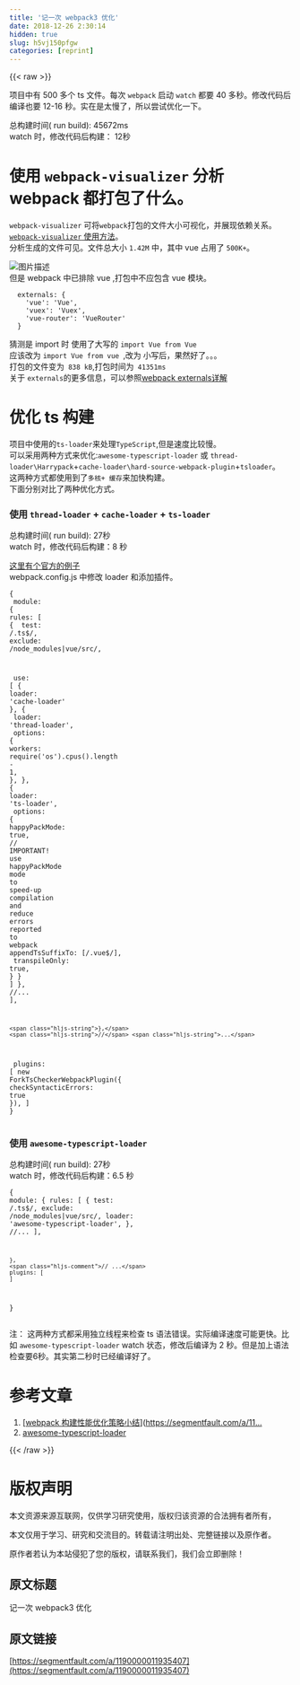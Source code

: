 ```yaml
---
title: '记一次 webpack3 优化' 
date: 2018-12-26 2:30:14
hidden: true
slug: h5vj150pfgw
categories: [reprint]
---
```


{{< raw >}}

                    
<p>项目中有 500 多个 ts 文件。每次 <code>webpack</code> 启动 <code>watch</code> 都要 40 多秒。修改代码后编译也要 12-16 秒。实在是太慢了，所以尝试优化一下。</p>
<p>总构建时间( run build): 45672ms<br>watch 时，修改代码后构建： 12秒</p>
<h1 id="articleHeader0">使用 <code>webpack-visualizer</code> 分析 webpack 都打包了什么。</h1>
<p><code>webpack-visualizer</code> 可将<code>webpack</code>打包的文件大小可视化，并展现依赖关系。<br><a href="http://chrisbateman.github.io/webpack-visualizer/" rel="nofollow noreferrer" target="_blank"> <code>webpack-visualizer</code> 使用方法</a>。<br>分析生成的文件可见。文件总大小 <code>1.42M</code> 中，其中 vue 占用了 <code>500K+</code>。</p>
<p><span class="img-wrap"><img data-src="/img/bVYe2I?w=569&amp;h=618" src="https://static.alili.tech/img/bVYe2I?w=569&amp;h=618" alt="图片描述" title="图片描述" style="cursor: pointer; display: inline;"></span><br>但是 webpack 中已排除 vue ,打包中不应包含 vue 模块。</p>
<div class="widget-codetool" style="display:none;">
      <div class="widget-codetool--inner">
      <span class="selectCode code-tool" data-toggle="tooltip" data-placement="top" title="" data-original-title="全选"></span>
      <span type="button" class="copyCode code-tool" data-toggle="tooltip" data-placement="top" data-clipboard-text="  externals: {
    'vue': 'Vue',
    'vuex': 'Vuex',
    'vue-router': 'VueRouter'
  }" title="" data-original-title="复制"></span>
      <span type="button" class="saveToNote code-tool" data-toggle="tooltip" data-placement="top" title="" data-original-title="放进笔记"></span>
      </div>
      </div><pre class="hljs less"><code>  <span class="hljs-attribute">externals</span>: {
    <span class="hljs-string">'vue'</span>: <span class="hljs-string">'Vue'</span>,
    <span class="hljs-string">'vuex'</span>: <span class="hljs-string">'Vuex'</span>,
    <span class="hljs-string">'vue-router'</span>: <span class="hljs-string">'VueRouter'</span>
  }</code></pre>
<p>猜测是 import 时 使用了大写的 <code>import Vue from Vue</code><br>应该改为 <code>import Vue from vue </code>,改为 小写后，果然好了。。。<br>打包的文件变为<code> 838 kB</code>,打包时间为<code> 41351ms</code><br>关于 <code>externals</code>的更多信息，可以参照<a href="http://www.tangshuang.net/3343.html" rel="nofollow noreferrer" target="_blank">webpack externals详解</a></p>
<h1 id="articleHeader1">优化 ts 构建</h1>
<p>项目中使用的<code>ts-loader</code>来处理<code>TypeScript</code>,但是速度比较慢。<br>可以采用两种方式来优化:<code>awesome-typescript-loader</code> 或 <code>thread-loader\Harrypack</code>+<code>cache-loader\hard-source-webpack-plugin</code>+<code>tsloader</code>。<br>这两种方式都使用到了<code>多核+ 缓存</code>来加快构建。<br>下面分别对比了两种优化方式。</p>
<h3 id="articleHeader2">使用 <code>thread-loader</code> + <code>cache-loader</code> + <code>ts-loader</code>
</h3>
<p>总构建时间( run build): 27秒<br>watch 时，修改代码后构建：8 秒</p>
<p><a href="https://github.com/TypeStrong/ts-loader/tree/013bac995a7372f1f7c4ec8b796a5c86b64f636a/examples/thread-loader" rel="nofollow noreferrer" target="_blank">这里有个官方的例子</a><br>webpack.config.js 中修改 loader 和添加插件。</p>
<div class="widget-codetool" style="display:none;">
      <div class="widget-codetool--inner">
      <span class="selectCode code-tool" data-toggle="tooltip" data-placement="top" title="" data-original-title="全选"></span>
      <span type="button" class="copyCode code-tool" data-toggle="tooltip" data-placement="top" data-clipboard-text="{
    module: {
        rules: [
            {
                test: /\.ts$/,
                exclude: /node_modules|vue\/src/,

                use: [
                    { loader: 'cache-loader' },
                    {
                        loader: 'thread-loader',
                        options: {
                            workers: require('os').cpus().length - 1,
                        },
                    },
                    {
                        loader: 'ts-loader',
                        options: {
                            happyPackMode: true, // IMPORTANT! use happyPackMode mode to speed-up compilation and reduce errors reported to webpack
                            appendTsSuffixTo: [/\.vue$/],
                            transpileOnly: true,
                        }
                    }
                ]
            },
            //...
        ],

    },
    // ...
    plugins: [
        new ForkTsCheckerWebpackPlugin({ checkSyntacticErrors: true }),
    ]
}
" title="" data-original-title="复制"></span>
      <span type="button" class="saveToNote code-tool" data-toggle="tooltip" data-placement="top" title="" data-original-title="放进笔记"></span>
      </div>
      </div><pre class="hljs yaml"><code><span class="hljs-string">{</span>
<span class="hljs-attr">    module:</span> <span class="hljs-string">{</span>
<span class="hljs-attr">        rules:</span> <span class="hljs-string">[</span>
            <span class="hljs-string">{</span>
<span class="hljs-attr">                test:</span> <span class="hljs-string">/\.ts$/,</span>
<span class="hljs-attr">                exclude:</span> <span class="hljs-string">/node_modules|vue\/src/,</span>

<span class="hljs-attr">                use:</span> <span class="hljs-string">[</span>
                    <span class="hljs-string">{</span> <span class="hljs-attr">loader:</span> <span class="hljs-string">'cache-loader'</span> <span class="hljs-string">},</span>
                    <span class="hljs-string">{</span>
<span class="hljs-attr">                        loader:</span> <span class="hljs-string">'thread-loader'</span><span class="hljs-string">,</span>
<span class="hljs-attr">                        options:</span> <span class="hljs-string">{</span>
<span class="hljs-attr">                            workers:</span> <span class="hljs-string">require('os').cpus().length</span> <span class="hljs-bullet">-</span> <span class="hljs-number">1</span><span class="hljs-string">,</span>
                        <span class="hljs-string">},</span>
                    <span class="hljs-string">},</span>
                    <span class="hljs-string">{</span>
<span class="hljs-attr">                        loader:</span> <span class="hljs-string">'ts-loader'</span><span class="hljs-string">,</span>
<span class="hljs-attr">                        options:</span> <span class="hljs-string">{</span>
<span class="hljs-attr">                            happyPackMode:</span> <span class="hljs-literal">true</span><span class="hljs-string">,</span> <span class="hljs-string">//</span> <span class="hljs-string">IMPORTANT!</span> <span class="hljs-string">use</span> <span class="hljs-string">happyPackMode</span> <span class="hljs-string">mode</span> <span class="hljs-string">to</span> <span class="hljs-string">speed-up</span> <span class="hljs-string">compilation</span> <span class="hljs-string">and</span> <span class="hljs-string">reduce</span> <span class="hljs-string">errors</span> <span class="hljs-string">reported</span> <span class="hljs-string">to</span> <span class="hljs-string">webpack</span>
<span class="hljs-attr">                            appendTsSuffixTo:</span> <span class="hljs-string">[/\.vue$/],</span>
<span class="hljs-attr">                            transpileOnly:</span> <span class="hljs-literal">true</span><span class="hljs-string">,</span>
                        <span class="hljs-string">}</span>
                    <span class="hljs-string">}</span>
                <span class="hljs-string">]</span>
            <span class="hljs-string">},</span>
            <span class="hljs-string">//...</span>
        <span class="hljs-string">],</span>

    <span class="hljs-string">},</span>
    <span class="hljs-string">//</span> <span class="hljs-string">...</span>
<span class="hljs-attr">    plugins:</span> <span class="hljs-string">[</span>
        <span class="hljs-string">new</span> <span class="hljs-string">ForkTsCheckerWebpackPlugin({</span> <span class="hljs-attr">checkSyntacticErrors:</span> <span class="hljs-literal">true</span> <span class="hljs-string">}),</span>
    <span class="hljs-string">]</span>
<span class="hljs-string">}</span>
</code></pre>
<h3 id="articleHeader3">使用 <code>awesome-typescript-loader</code>
</h3>
<p>总构建时间( run build): 27秒<br>watch 时，修改代码后构建：6.5 秒</p>
<div class="widget-codetool" style="display:none;">
      <div class="widget-codetool--inner">
      <span class="selectCode code-tool" data-toggle="tooltip" data-placement="top" title="" data-original-title="全选"></span>
      <span type="button" class="copyCode code-tool" data-toggle="tooltip" data-placement="top" data-clipboard-text="{
    module: {
        rules: [
            {
                test: /\.ts$/,
                exclude: /node_modules|vue\/src/,
                loader: 'awesome-typescript-loader',
            },
            //...
        ],

    },
    // ...
    plugins: [
    ]
}
" title="" data-original-title="复制"></span>
      <span type="button" class="saveToNote code-tool" data-toggle="tooltip" data-placement="top" title="" data-original-title="放进笔记"></span>
      </div>
      </div><pre class="hljs typescript"><code>{
    <span class="hljs-keyword">module</span>: {
        rules: [
            {
                test: <span class="hljs-regexp">/\.ts$/</span>,
                exclude: <span class="hljs-regexp">/node_modules|vue\/src/</span>,
                loader: <span class="hljs-string">'awesome-typescript-loader'</span>,
            },
            <span class="hljs-comment">//...</span>
        ],

    },
    <span class="hljs-comment">// ...</span>
    plugins: [
    ]
}
</code></pre>
<p>注： 这两种方式都采用独立线程来检查 ts 语法错误。实际编译速度可能更快。比如 <code>awesome-typescript-loader</code> watch 状态，修改后编译为 2 秒。但是加上语法检查要6秒。其实第二秒时已经编译好了。</p>
<h1 id="articleHeader4">参考文章</h1>
<ol>
<li>
<a href="https://segmentfault.com/a/1190000007891318">[webpack 构建性能优化策略小结</a>](<a href="https://segmentfault.com/a/1190000007891318)" target="_blank">https://segmentfault.com/a/11...</a>
</li>
<li><a href="https://www.npmjs.com/package/awesome-typescript-loader" rel="nofollow noreferrer" target="_blank">awesome-typescript-loader</a></li>
</ol>

                
{{< /raw >}}

# 版权声明
本文资源来源互联网，仅供学习研究使用，版权归该资源的合法拥有者所有，

本文仅用于学习、研究和交流目的。转载请注明出处、完整链接以及原作者。

原作者若认为本站侵犯了您的版权，请联系我们，我们会立即删除！

## 原文标题
记一次 webpack3 优化

## 原文链接
[https://segmentfault.com/a/1190000011935407](https://segmentfault.com/a/1190000011935407)

